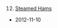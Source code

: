 12. [Steamed Hams](https://linuxgamecast.com/2012/11/linuxgamecast-weekly-ep12-steamed-hams/)
   * 2012-11-10
